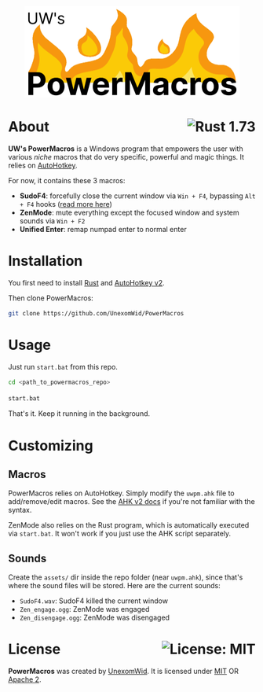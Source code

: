 <p align="center">
  <img src="public/logo.png" width="438" height="186" alt="powermacros">
</p>

# About <a href="https://www.rust-lang.org/"><img align="right" src="https://img.shields.io/badge/Rust-1%2E73-f74c00?logo=Rust" alt="Rust 1.73" /></a>

**UW's PowerMacros** is a Windows program that empowers the user with various *niche* macros that do very specific, powerful and magic things. It relies on [AutoHotkey](https://www.autohotkey.com/).

For now, it contains these 3 macros:

- **SudoF4**: forcefully close the current window via `Win + F4`, bypassing `Alt + F4` hooks ([read more here](https://github.com/UnexomWid/SudoF4)) 
- **ZenMode**: mute everything except the focused window and system sounds via `Win + F2`
- **Unified Enter**: remap numpad enter to normal enter

# Installation

You first need to install [Rust](https://www.rust-lang.org/) and [AutoHotkey v2](https://www.autohotkey.com/).

Then clone PowerMacros:

```sh
git clone https://github.com/UnexomWid/PowerMacros
```

# Usage

Just run `start.bat` from this repo.

```sh
cd <path_to_powermacros_repo>

start.bat
```

That's it. Keep it running in the background.

# Customizing

## Macros

PowerMacros relies on AutoHotkey. Simply modify the `uwpm.ahk` file to add/remove/edit macros. See the [AHK v2 docs](https://www.autohotkey.com/docs/v2/) if you're not familiar with the syntax.

ZenMode also relies on the Rust program, which is automatically executed via `start.bat`.
It won't work if you just use the AHK script separately.

## Sounds

Create the `assets/` dir inside the repo folder (near `uwpm.ahk`), since that's where the sound files will be stored. Here are the current sounds:

- `SudoF4.wav`: SudoF4 killed the current window
- `Zen_engage.ogg`: ZenMode was engaged
- `Zen_disengage.ogg`: ZenMode was disengaged

# License <a href="https://github.com/UnexomWid/PowerMacros/blob/master/LICENSE"><img align="right" src="https://img.shields.io/badge/License-MIT-blue.svg" alt="License: MIT" /></a>

**PowerMacros** was created by [UnexomWid](https://uw.exom.dev). It is licensed under [MIT](https://github.com/UnexomWid/PowerMacros/blob/master/LICENSE-MIT) OR [Apache 2](https://github.com/UnexomWid/PowerMacros/blob/master/LICENSE-APACHE).